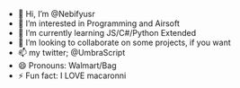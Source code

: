 - 👋 Hi, I’m @Nebifyusr
- 👀 I’m interested in Programming and Airsoft
- 🌱 I’m currently learning JS/C#/Python Extended
- 💞️ I’m looking to collaborate on some projects, if you want
- 📫 my twitter; @UmbraScript
- 😄 Pronouns: Walmart/Bag
- ⚡ Fun fact: I LOVE macaronni

<!---
Nebifyusr/Nebifyusr is a ✨ special ✨ repository because its `README.md` (this file) appears on your GitHub profile.
You can click the Preview link to take a look at your changes.
--->
